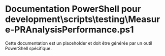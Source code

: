 # Documentation PowerShell pour development\scripts\testing\Measure-PRAnalysisPerformance.ps1

Cette documentation est un placeholder et doit être générée par un outil PowerShell spécifique.

